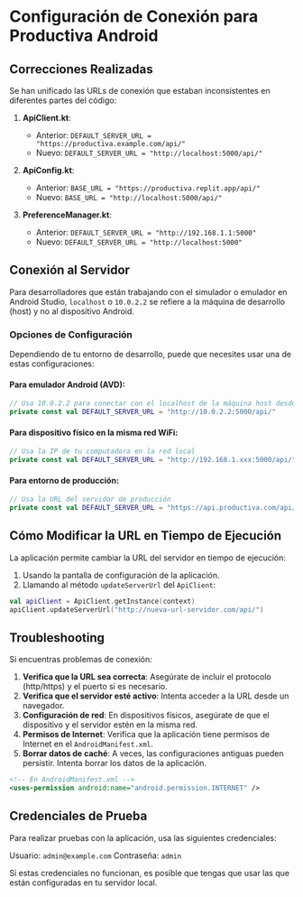 # Configuración de Conexión para Productiva Android

## Correcciones Realizadas

Se han unificado las URLs de conexión que estaban inconsistentes en diferentes partes del código:

1. **ApiClient.kt**:
   - Anterior: `DEFAULT_SERVER_URL = "https://productiva.example.com/api/"`
   - Nuevo: `DEFAULT_SERVER_URL = "http://localhost:5000/api/"`

2. **ApiConfig.kt**:
   - Anterior: `BASE_URL = "https://productiva.replit.app/api/"`
   - Nuevo: `BASE_URL = "http://localhost:5000/api/"`

3. **PreferenceManager.kt**:
   - Anterior: `DEFAULT_SERVER_URL = "http://192.168.1.1:5000"`
   - Nuevo: `DEFAULT_SERVER_URL = "http://localhost:5000"`

## Conexión al Servidor

Para desarrolladores que están trabajando con el simulador o emulador en Android Studio, `localhost` o `10.0.2.2` se refiere a la máquina de desarrollo (host) y no al dispositivo Android.

### Opciones de Configuración

Dependiendo de tu entorno de desarrollo, puede que necesites usar una de estas configuraciones:

#### Para emulador Android (AVD):
```kotlin
// Usa 10.0.2.2 para conectar con el localhost de la máquina host desde el emulador
private const val DEFAULT_SERVER_URL = "http://10.0.2.2:5000/api/"
```

#### Para dispositivo físico en la misma red WiFi:
```kotlin
// Usa la IP de tu computadora en la red local
private const val DEFAULT_SERVER_URL = "http://192.168.1.xxx:5000/api/"
```

#### Para entorno de producción:
```kotlin
// Usa la URL del servidor de producción
private const val DEFAULT_SERVER_URL = "https://api.productiva.com/api/"
```

## Cómo Modificar la URL en Tiempo de Ejecución

La aplicación permite cambiar la URL del servidor en tiempo de ejecución:

1. Usando la pantalla de configuración de la aplicación.
2. Llamando al método `updateServerUrl` del `ApiClient`:

```kotlin
val apiClient = ApiClient.getInstance(context)
apiClient.updateServerUrl("http://nueva-url-servidor.com/api/")
```

## Troubleshooting

Si encuentras problemas de conexión:

1. **Verifica que la URL sea correcta**: Asegúrate de incluir el protocolo (http/https) y el puerto si es necesario.
2. **Verifica que el servidor esté activo**: Intenta acceder a la URL desde un navegador.
3. **Configuración de red**: En dispositivos físicos, asegúrate de que el dispositivo y el servidor estén en la misma red.
4. **Permisos de Internet**: Verifica que la aplicación tiene permisos de Internet en el `AndroidManifest.xml`.
5. **Borrar datos de caché**: A veces, las configuraciones antiguas pueden persistir. Intenta borrar los datos de la aplicación.

```xml
<!-- En AndroidManifest.xml -->
<uses-permission android:name="android.permission.INTERNET" />
```

## Credenciales de Prueba

Para realizar pruebas con la aplicación, usa las siguientes credenciales:

Usuario: `admin@example.com`
Contraseña: `admin`

Si estas credenciales no funcionan, es posible que tengas que usar las que están configuradas en tu servidor local.